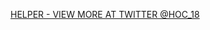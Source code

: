 [HELPER - VIEW MORE AT TWITTER @HOC_18](https://raw.githubusercontent.com/mnha-hls/adult/video/helper-view_more_at_t.me_hoc18hoc18/file.m3u8)

